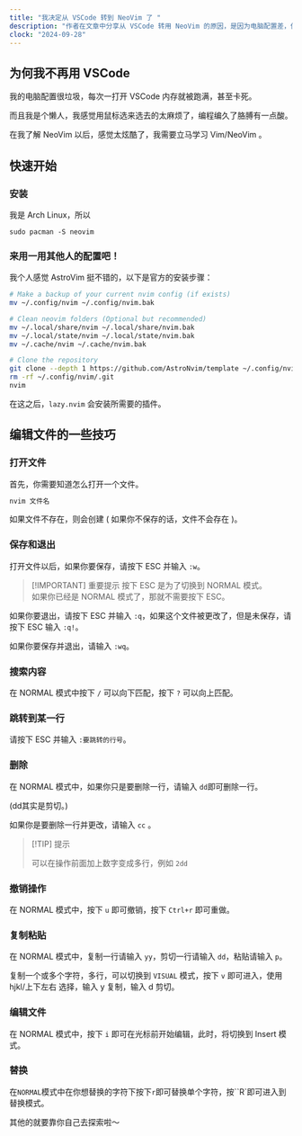 ```yaml
---
title: "我决定从 VSCode 转到 NeoVim 了 "
description: "作者在文章中分享从 VSCode 转用 NeoVim 的原因，是因为电脑配置差，使用 VSCode 会内存跑满、卡死，且觉得用鼠标操作麻烦。作者还介绍了 NeoVim 的使用，在 Arch Linux 中可以通过 “sudo pacman -S neovim” 安装，推荐使用 AstroVim 配置。同时详细讲解了编辑文件的多种技巧，如打开、保存退出、搜索、跳转、删除、撤销、复制粘贴、编辑和替换等操作。"
clock: "2024-09-28"
---
```


## 为何我不再用 VSCode

我的电脑配置很垃圾，每次一打开 VSCode 内存就被跑满，甚至卡死。

而且我是个懒人，我感觉用鼠标选来选去的太麻烦了，编程编久了胳膊有一点酸。

在我了解 NeoVim 以后，感觉太炫酷了，我需要立马学习 Vim/NeoVim 。

## 快速开始

### 安装

我是 Arch Linux，所以

```shell
sudo pacman -S neovim
```

### 来用一用其他人的配置吧！

我个人感觉 AstroVim 挺不错的，以下是官方的安装步骤：

```bash
# Make a backup of your current nvim config (if exists)
mv ~/.config/nvim ~/.config/nvim.bak

# Clean neovim folders (Optional but recommended)
mv ~/.local/share/nvim ~/.local/share/nvim.bak
mv ~/.local/state/nvim ~/.local/state/nvim.bak
mv ~/.cache/nvim ~/.cache/nvim.bak

# Clone the repository
git clone --depth 1 https://github.com/AstroNvim/template ~/.config/nvim
rm -rf ~/.config/nvim/.git
nvim
```

在这之后，`lazy.nvim` 会安装所需要的插件。

## 编辑文件的一些技巧

### 打开文件

首先，你需要知道怎么打开一个文件。

```bash
nvim 文件名
```

如果文件不存在，则会创建 ( 如果你不保存的话，文件不会存在 )。

### 保存和退出

打开文件以后，如果你要保存，请按下 ESC 并输入 `:w`。

> [!IMPORTANT] 重要提示
> 按下 ESC 是为了切换到 NORMAL 模式。<br>
> 如果你已经是 NORMAL 模式了，那就不需要按下 ESC。

如果你要退出，请按下 ESC 并输入 `:q`，如果这个文件被更改了，但是未保存，请按下 ESC 输入 `:q!`。

如果你要保存并退出，请输入 `:wq`。

### 搜索内容

在 NORMAL 模式中按下 `/` 可以向下匹配，按下 `?` 可以向上匹配。

### 跳转到某一行

请按下 ESC 并输入 `:要跳转的行号`。

### 删除

在 NORMAL 模式中，如果你只是要删除一行，请输入 `dd`即可删除一行。

(dd其实是剪切。)

如果你是要删除一行并更改，请输入 `cc` 。

> [!TIP] 提示
>
> 可以在操作前面加上数字变成多行，例如 `2dd`

### 撤销操作

在 NORMAL 模式中，按下 `u` 即可撤销，按下 `Ctrl+r` 即可重做。

### 复制粘贴

在 NORMAL 模式中，复制一行请输入 `yy`，剪切一行请输入 `dd`，粘贴请输入 `p`。

复制一个或多个字符，多行，可以切换到 `VISUAL` 模式，按下 `v` 即可进入，使用 hjkl/上下左右 选择，输入 y 复制，输入 d 剪切。

### 编辑文件

在 NORMAL 模式中，按下 `i` 即可在光标前开始编辑，此时，将切换到 Insert 模式。

### 替换

在`NORMAL`模式中在你想替换的字符下按下`r`即可替换单个字符，按``R`即可进入到替换模式。

其他的就要靠你自己去探索啦～
